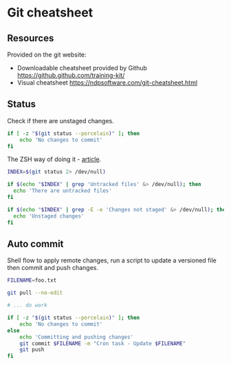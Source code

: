 # Git cheatsheet 


## Resources

Provided on the git website:

- Downloadable cheatsheet provided by Github https://github.github.com/training-kit/
- Visual cheatsheet https://ndpsoftware.com/git-cheatsheet.html

## Status

Check if there are unstaged changes.

```sh
if [ -z "$(git status --porcelain)" ]; then
    echo 'No changes to commit'
fi
```

The ZSH way of doing it - [article](https://coderwall.com/p/e-tsng/ziraga-oh-my-zsh-theme).

```sh
INDEX=$(git status 2> /dev/null)

if $(echo "$INDEX" | grep 'Untracked files' &> /dev/null); then
  echo 'There are untracked files'
fi

if $(echo "$INDEX" | grep -E -e 'Changes not staged' &> /dev/null); then
  echo 'Unstaged changes'
fi
```

## Auto commit

Shell flow to apply remote changes, run a script to update a versioned file then commit and push changes.

```sh
FILENAME=foo.txt

git pull --no-edit

# ... do work

if [ -z "$(git status --porcelain)" ]; then
    echo 'No changes to commit'
else
    echo 'Committing and pushing changes'
    git commit $FILENAME -m "Cron task - Update $FILENAME"
    git push
fi
```
